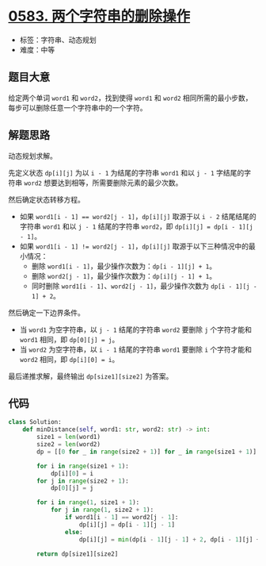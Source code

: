 # [0583. 两个字符串的删除操作](https://leetcode.cn/problems/delete-operation-for-two-strings/)

- 标签：字符串、动态规划
- 难度：中等

## 题目大意

给定两个单词 `word1` 和 `word2`，找到使得 `word1` 和 `word2` 相同所需的最小步数，每步可以删除任意一个字符串中的一个字符。

## 解题思路

动态规划求解。

先定义状态 `dp[i][j]` 为以 `i - 1` 为结尾的字符串 `word1` 和以 `j - 1` 字结尾的字符串 `word2` 想要达到相等，所需要删除元素的最少次数。

然后确定状态转移方程。

- 如果 `word1[i - 1] == word2[j - 1]`，`dp[i][j]` 取源于以 `i - 2` 结尾结尾的字符串 `word1` 和以 `j - 1` 结尾的字符串 `word2`，即 `dp[i][j] = dp[i - 1][j - 1]`。
- 如果 `word1[i - 1] != word2[j - 1]`，`dp[i][j]` 取源于以下三种情况中的最小情况：
  - 删除 `word1[i - 1]`，最少操作次数为：`dp[i - 1][j] + 1`。
  - 删除 `word2[j - 1]`，最少操作次数为：`dp[i][j - 1] + 1`。
  - 同时删除 `word1[i - 1]`、`word2[j - 1]`，最少操作次数为 `dp[i - 1][j - 1] + 2`。

然后确定一下边界条件。

- 当 `word1` 为空字符串，以 `j - 1` 结尾的字符串 `word2` 要删除 `j` 个字符才能和 `word1` 相同，即 `dp[0][j] = j`。
- 当 `word2` 为空字符串，以 `i - 1` 结尾的字符串 `word1` 要删除 `i` 个字符才能和 `word2` 相同，即 `dp[i][0] = i`。

最后递推求解，最终输出 `dp[size1][size2]` 为答案。

## 代码

```Python
class Solution:
    def minDistance(self, word1: str, word2: str) -> int:
        size1 = len(word1)
        size2 = len(word2)
        dp = [[0 for _ in range(size2 + 1)] for _ in range(size1 + 1)]

        for i in range(size1 + 1):
            dp[i][0] = i
        for j in range(size2 + 1):
            dp[0][j] = j

        for i in range(1, size1 + 1):
            for j in range(1, size2 + 1):
                if word1[i - 1] == word2[j - 1]:
                    dp[i][j] = dp[i - 1][j - 1]
                else:
                    dp[i][j] = min(dp[i - 1][j - 1] + 2, dp[i - 1][j] + 1, dp[i][j - 1] + 1)

        return dp[size1][size2]
```

